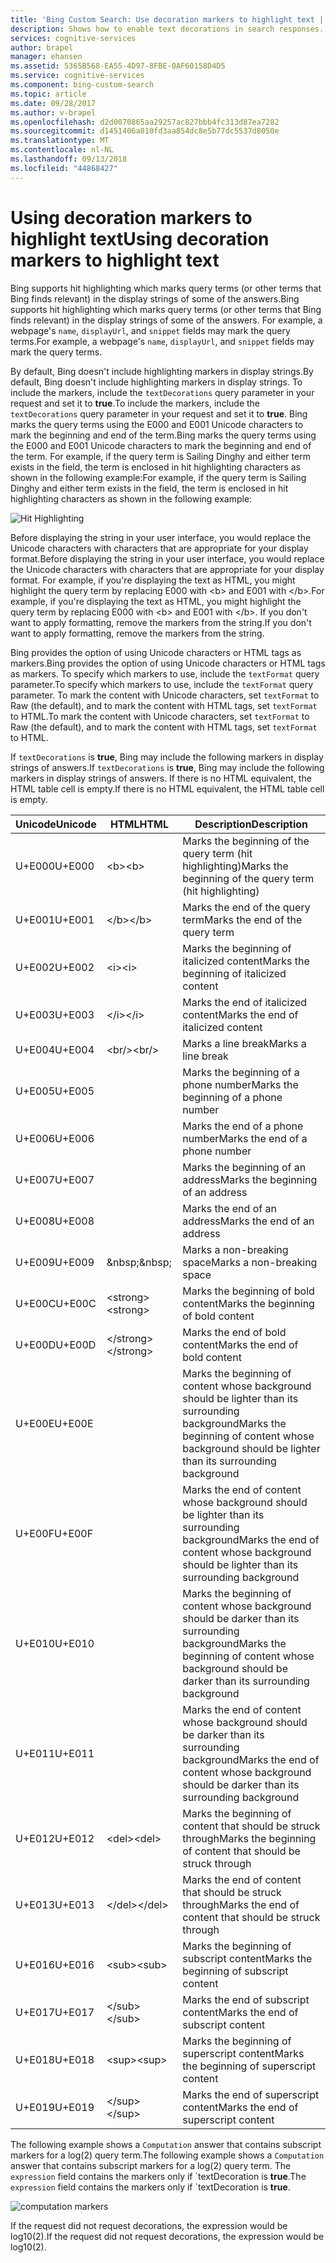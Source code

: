 ```yaml
---
title: 'Bing Custom Search: Use decoration markers to highlight text | Microsoft Docs'
description: Shows how to enable text decorations in search responses.
services: cognitive-services
author: brapel
manager: ehansen
ms.assetid: 5365B568-EA55-4D97-8FBE-0AF60158D4D5
ms.service: cognitive-services
ms.component: bing-custom-search
ms.topic: article
ms.date: 09/28/2017
ms.author: v-brapel
ms.openlocfilehash: d2d0070865aa29257ac827bbb4fc313d87ea7282
ms.sourcegitcommit: d1451406a010fd3aa854dc8e5b77dc5537d8050e
ms.translationtype: MT
ms.contentlocale: nl-NL
ms.lasthandoff: 09/13/2018
ms.locfileid: "44868427"
---
```

# <a name="using-decoration-markers-to-highlight-text"></a><span data-ttu-id="0d48f-103">Using decoration markers to highlight text</span><span class="sxs-lookup"><span data-stu-id="0d48f-103">Using decoration markers to highlight text</span></span>

<span data-ttu-id="0d48f-104">Bing supports hit highlighting which marks query terms (or other terms that Bing finds relevant) in the display strings of some of the answers.</span><span class="sxs-lookup"><span data-stu-id="0d48f-104">Bing supports hit highlighting which marks query terms (or other terms that Bing finds relevant) in the display strings of some of the answers.</span></span> <span data-ttu-id="0d48f-105">For example, a webpage's `name`, `displayUrl`, and `snippet` fields may mark the query terms.</span><span class="sxs-lookup"><span data-stu-id="0d48f-105">For example, a webpage's `name`, `displayUrl`, and `snippet` fields may mark the query terms.</span></span>

<span data-ttu-id="0d48f-106">By default, Bing doesn't include highlighting markers in display strings.</span><span class="sxs-lookup"><span data-stu-id="0d48f-106">By default, Bing doesn't include highlighting markers in display strings.</span></span> <span data-ttu-id="0d48f-107">To include the markers, include the `textDecorations` query parameter in your request and set it to **true**.</span><span class="sxs-lookup"><span data-stu-id="0d48f-107">To include the markers, include the `textDecorations` query parameter in your request and set it to **true**.</span></span> <span data-ttu-id="0d48f-108">Bing marks the query terms using the E000 and E001 Unicode characters to mark the beginning and end of the term.</span><span class="sxs-lookup"><span data-stu-id="0d48f-108">Bing marks the query terms using the E000 and E001 Unicode characters to mark the beginning and end of the term.</span></span> <span data-ttu-id="0d48f-109">For example, if the query term is Sailing Dinghy and either term exists in the field, the term is enclosed in hit highlighting characters as shown in the following example:</span><span class="sxs-lookup"><span data-stu-id="0d48f-109">For example, if the query term is Sailing Dinghy and either term exists in the field, the term is enclosed in hit highlighting characters as shown in the following example:</span></span>  
  
![Hit Highlighting](./media/bing-hit-highlighting.PNG) 

<span data-ttu-id="0d48f-111">Before displaying the string in your user interface, you would replace the Unicode characters with characters that are appropriate for your display format.</span><span class="sxs-lookup"><span data-stu-id="0d48f-111">Before displaying the string in your user interface, you would replace the Unicode characters with characters that are appropriate for your display format.</span></span> <span data-ttu-id="0d48f-112">For example, if you're displaying the text as HTML, you might highlight the query term by replacing E000 with <b\> and E001 with </b\>.</span><span class="sxs-lookup"><span data-stu-id="0d48f-112">For example, if you're displaying the text as HTML, you might highlight the query term by replacing E000 with <b\> and E001 with </b\>.</span></span> <span data-ttu-id="0d48f-113">If you don't want to apply formatting, remove the markers from the string.</span><span class="sxs-lookup"><span data-stu-id="0d48f-113">If you don't want to apply formatting, remove the markers from the string.</span></span> 

<span data-ttu-id="0d48f-114">Bing provides the option of using Unicode characters or HTML tags as markers.</span><span class="sxs-lookup"><span data-stu-id="0d48f-114">Bing provides the option of using Unicode characters or HTML tags as markers.</span></span> <span data-ttu-id="0d48f-115">To specify which markers to use, include the `textFormat` query parameter.</span><span class="sxs-lookup"><span data-stu-id="0d48f-115">To specify which markers to use, include the `textFormat` query parameter.</span></span> <span data-ttu-id="0d48f-116">To mark the content with Unicode characters, set `textFormat` to Raw (the default), and to mark the content with HTML tags, set `textFormat` to HTML.</span><span class="sxs-lookup"><span data-stu-id="0d48f-116">To mark the content with Unicode characters, set `textFormat` to Raw (the default), and to mark the content with HTML tags, set `textFormat` to HTML.</span></span> 
  
<span data-ttu-id="0d48f-117">If `textDecorations` is **true**, Bing may include the following markers in display strings of answers.</span><span class="sxs-lookup"><span data-stu-id="0d48f-117">If `textDecorations` is **true**, Bing may include the following markers in display strings of answers.</span></span> <span data-ttu-id="0d48f-118">If there is no HTML equivalent, the HTML table cell is empty.</span><span class="sxs-lookup"><span data-stu-id="0d48f-118">If there is no HTML equivalent, the HTML table cell is empty.</span></span>

|<span data-ttu-id="0d48f-119">Unicode</span><span class="sxs-lookup"><span data-stu-id="0d48f-119">Unicode</span></span>|<span data-ttu-id="0d48f-120">HTML</span><span class="sxs-lookup"><span data-stu-id="0d48f-120">HTML</span></span>|<span data-ttu-id="0d48f-121">Description</span><span class="sxs-lookup"><span data-stu-id="0d48f-121">Description</span></span>
|-|-|-
|<span data-ttu-id="0d48f-122">U+E000</span><span class="sxs-lookup"><span data-stu-id="0d48f-122">U+E000</span></span>|<span data-ttu-id="0d48f-123">\<b></span><span class="sxs-lookup"><span data-stu-id="0d48f-123">\<b></span></span>|<span data-ttu-id="0d48f-124">Marks the beginning of the query term (hit highlighting)</span><span class="sxs-lookup"><span data-stu-id="0d48f-124">Marks the beginning of the query term (hit highlighting)</span></span>
|<span data-ttu-id="0d48f-125">U+E001</span><span class="sxs-lookup"><span data-stu-id="0d48f-125">U+E001</span></span>|<span data-ttu-id="0d48f-126">\</b></span><span class="sxs-lookup"><span data-stu-id="0d48f-126">\</b></span></span>|<span data-ttu-id="0d48f-127">Marks the end of the query term</span><span class="sxs-lookup"><span data-stu-id="0d48f-127">Marks the end of the query term</span></span>
|<span data-ttu-id="0d48f-128">U+E002</span><span class="sxs-lookup"><span data-stu-id="0d48f-128">U+E002</span></span>|<span data-ttu-id="0d48f-129">\<i></span><span class="sxs-lookup"><span data-stu-id="0d48f-129">\<i></span></span>|<span data-ttu-id="0d48f-130">Marks the beginning of italicized content</span><span class="sxs-lookup"><span data-stu-id="0d48f-130">Marks the beginning of italicized content</span></span> 
|<span data-ttu-id="0d48f-131">U+E003</span><span class="sxs-lookup"><span data-stu-id="0d48f-131">U+E003</span></span>|<span data-ttu-id="0d48f-132">\</i></span><span class="sxs-lookup"><span data-stu-id="0d48f-132">\</i></span></span>|<span data-ttu-id="0d48f-133">Marks the end of italicized content</span><span class="sxs-lookup"><span data-stu-id="0d48f-133">Marks the end of italicized content</span></span>
|<span data-ttu-id="0d48f-134">U+E004</span><span class="sxs-lookup"><span data-stu-id="0d48f-134">U+E004</span></span>|<span data-ttu-id="0d48f-135">\<br/></span><span class="sxs-lookup"><span data-stu-id="0d48f-135">\<br/></span></span>|<span data-ttu-id="0d48f-136">Marks a line break</span><span class="sxs-lookup"><span data-stu-id="0d48f-136">Marks a line break</span></span>
|<span data-ttu-id="0d48f-137">U+E005</span><span class="sxs-lookup"><span data-stu-id="0d48f-137">U+E005</span></span>||<span data-ttu-id="0d48f-138">Marks the beginning of a phone number</span><span class="sxs-lookup"><span data-stu-id="0d48f-138">Marks the beginning of a phone number</span></span>
|<span data-ttu-id="0d48f-139">U+E006</span><span class="sxs-lookup"><span data-stu-id="0d48f-139">U+E006</span></span>||<span data-ttu-id="0d48f-140">Marks the end of a phone number</span><span class="sxs-lookup"><span data-stu-id="0d48f-140">Marks the end of a phone number</span></span>
|<span data-ttu-id="0d48f-141">U+E007</span><span class="sxs-lookup"><span data-stu-id="0d48f-141">U+E007</span></span>||<span data-ttu-id="0d48f-142">Marks the beginning of an address</span><span class="sxs-lookup"><span data-stu-id="0d48f-142">Marks the beginning of an address</span></span>
|<span data-ttu-id="0d48f-143">U+E008</span><span class="sxs-lookup"><span data-stu-id="0d48f-143">U+E008</span></span>||<span data-ttu-id="0d48f-144">Marks the end of an address</span><span class="sxs-lookup"><span data-stu-id="0d48f-144">Marks the end of an address</span></span>
|<span data-ttu-id="0d48f-145">U+E009</span><span class="sxs-lookup"><span data-stu-id="0d48f-145">U+E009</span></span>|<span data-ttu-id="0d48f-146">\&nbsp;</span><span class="sxs-lookup"><span data-stu-id="0d48f-146">\&nbsp;</span></span>|<span data-ttu-id="0d48f-147">Marks a non-breaking space</span><span class="sxs-lookup"><span data-stu-id="0d48f-147">Marks a non-breaking space</span></span>
|<span data-ttu-id="0d48f-148">U+E00C</span><span class="sxs-lookup"><span data-stu-id="0d48f-148">U+E00C</span></span>|<span data-ttu-id="0d48f-149">\<strong></span><span class="sxs-lookup"><span data-stu-id="0d48f-149">\<strong></span></span>|<span data-ttu-id="0d48f-150">Marks the beginning of bold content</span><span class="sxs-lookup"><span data-stu-id="0d48f-150">Marks the beginning of bold content</span></span>
|<span data-ttu-id="0d48f-151">U+E00D</span><span class="sxs-lookup"><span data-stu-id="0d48f-151">U+E00D</span></span>|<span data-ttu-id="0d48f-152">\</strong></span><span class="sxs-lookup"><span data-stu-id="0d48f-152">\</strong></span></span>|<span data-ttu-id="0d48f-153">Marks the end of bold content</span><span class="sxs-lookup"><span data-stu-id="0d48f-153">Marks the end of bold content</span></span>
|<span data-ttu-id="0d48f-154">U+E00E</span><span class="sxs-lookup"><span data-stu-id="0d48f-154">U+E00E</span></span>||<span data-ttu-id="0d48f-155">Marks the beginning of content whose background should be lighter than its surrounding background</span><span class="sxs-lookup"><span data-stu-id="0d48f-155">Marks the beginning of content whose background should be lighter than its surrounding background</span></span>
|<span data-ttu-id="0d48f-156">U+E00F</span><span class="sxs-lookup"><span data-stu-id="0d48f-156">U+E00F</span></span>||<span data-ttu-id="0d48f-157">Marks the end of content whose background should be lighter than its surrounding background</span><span class="sxs-lookup"><span data-stu-id="0d48f-157">Marks the end of content whose background should be lighter than its surrounding background</span></span>
|<span data-ttu-id="0d48f-158">U+E010</span><span class="sxs-lookup"><span data-stu-id="0d48f-158">U+E010</span></span>||<span data-ttu-id="0d48f-159">Marks the beginning of content whose background should be darker than its surrounding background</span><span class="sxs-lookup"><span data-stu-id="0d48f-159">Marks the beginning of content whose background should be darker than its surrounding background</span></span>
|<span data-ttu-id="0d48f-160">U+E011</span><span class="sxs-lookup"><span data-stu-id="0d48f-160">U+E011</span></span>||<span data-ttu-id="0d48f-161">Marks the end of content whose background should be darker than its surrounding background</span><span class="sxs-lookup"><span data-stu-id="0d48f-161">Marks the end of content whose background should be darker than its surrounding background</span></span>
|<span data-ttu-id="0d48f-162">U+E012</span><span class="sxs-lookup"><span data-stu-id="0d48f-162">U+E012</span></span>|<span data-ttu-id="0d48f-163">\<del></span><span class="sxs-lookup"><span data-stu-id="0d48f-163">\<del></span></span>|<span data-ttu-id="0d48f-164">Marks the beginning of content that should be struck through</span><span class="sxs-lookup"><span data-stu-id="0d48f-164">Marks the beginning of content that should be struck through</span></span>
|<span data-ttu-id="0d48f-165">U+E013</span><span class="sxs-lookup"><span data-stu-id="0d48f-165">U+E013</span></span>|<span data-ttu-id="0d48f-166">\</del></span><span class="sxs-lookup"><span data-stu-id="0d48f-166">\</del></span></span>|<span data-ttu-id="0d48f-167">Marks the end of content that should be struck through</span><span class="sxs-lookup"><span data-stu-id="0d48f-167">Marks the end of content that should be struck through</span></span>
|<span data-ttu-id="0d48f-168">U+E016</span><span class="sxs-lookup"><span data-stu-id="0d48f-168">U+E016</span></span>|<span data-ttu-id="0d48f-169">\<sub></span><span class="sxs-lookup"><span data-stu-id="0d48f-169">\<sub></span></span>|<span data-ttu-id="0d48f-170">Marks the beginning of subscript content</span><span class="sxs-lookup"><span data-stu-id="0d48f-170">Marks the beginning of subscript content</span></span>
|<span data-ttu-id="0d48f-171">U+E017</span><span class="sxs-lookup"><span data-stu-id="0d48f-171">U+E017</span></span>|<span data-ttu-id="0d48f-172">\</sub></span><span class="sxs-lookup"><span data-stu-id="0d48f-172">\</sub></span></span>|<span data-ttu-id="0d48f-173">Marks the end of subscript content</span><span class="sxs-lookup"><span data-stu-id="0d48f-173">Marks the end of subscript content</span></span>
|<span data-ttu-id="0d48f-174">U+E018</span><span class="sxs-lookup"><span data-stu-id="0d48f-174">U+E018</span></span>|<span data-ttu-id="0d48f-175">\<sup></span><span class="sxs-lookup"><span data-stu-id="0d48f-175">\<sup></span></span>|<span data-ttu-id="0d48f-176">Marks the beginning of superscript content</span><span class="sxs-lookup"><span data-stu-id="0d48f-176">Marks the beginning of superscript content</span></span>
|<span data-ttu-id="0d48f-177">U+E019</span><span class="sxs-lookup"><span data-stu-id="0d48f-177">U+E019</span></span>|<span data-ttu-id="0d48f-178">\</sup></span><span class="sxs-lookup"><span data-stu-id="0d48f-178">\</sup></span></span>|<span data-ttu-id="0d48f-179">Marks the end of superscript content</span><span class="sxs-lookup"><span data-stu-id="0d48f-179">Marks the end of superscript content</span></span>

<span data-ttu-id="0d48f-180">The following example shows a `Computation` answer that contains subscript markers for a log(2) query term.</span><span class="sxs-lookup"><span data-stu-id="0d48f-180">The following example shows a `Computation` answer that contains subscript markers for a log(2) query term.</span></span> <span data-ttu-id="0d48f-181">The `expression` field contains the markers only if \`textDecoration is **true**.</span><span class="sxs-lookup"><span data-stu-id="0d48f-181">The `expression` field contains the markers only if \`textDecoration is **true**.</span></span>

![computation markers](./media/bing-markers-computation.PNG) 

<span data-ttu-id="0d48f-183">If the request did not request decorations, the expression would be log10(2).</span><span class="sxs-lookup"><span data-stu-id="0d48f-183">If the request did not request decorations, the expression would be log10(2).</span></span> 
  
